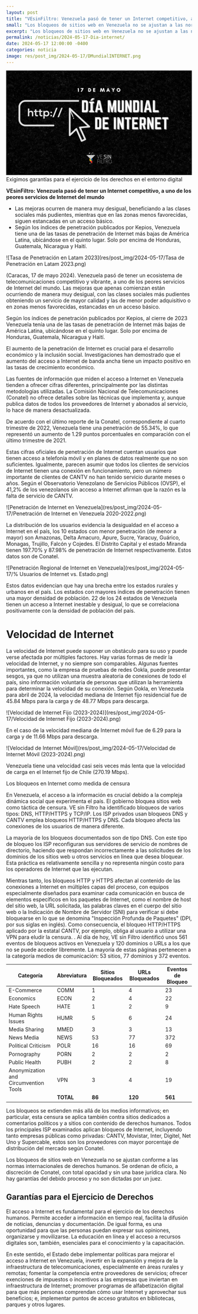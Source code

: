```yaml
---
layout: post
title: "VEsinFiltro: Venezuela pasó de tener un Internet competitivo, a uno de los peores servicios de Internet del mundo"
small: "Los bloqueos de sitios web en Venezuela no se ajustan a las normas internacionales de derechos humanos. Se ordenan de oficio, a discreción de CONATEL, con total opacidad y sin una base jurídica clara."
excerpt: "Los bloqueos de sitios web en Venezuela no se ajustan a las normas internacionales de derechos humanos. Se ordenan de oficio, a discreción de CONATEL, con total opacidad y sin una base jurídica clara."
permalink: /noticias/2024-05-17-Dia-internet/
date: 2024-05-17 12:00:00 -0400
categories: noticia
image: res/post_img/2024-05-17/DMundialINTERNET.png
---
```

![](res/post_img/2024-05-17/DMundialINTERNET.png)
Exigimos garantías para el ejercicio de los derechos en el entorno digital

**VEsinFiltro: Venezuela pasó de tener un Internet competitivo, a uno de los peores servicios de Internet del mundo**

* Las mejoras ocurren de manera muy desigual, beneficiando a las clases sociales más pudientes, mientras que en las zonas menos favorecidas, siguen estancadas en un acceso básico. 
* Según los índices de penetración publicados por Kepios, Venezuela tiene una de las tasas de penetración de Internet más bajas de América Latina, ubicándose en el quinto lugar. Solo por encima de Honduras, Guatemala, Nicaragua y Haití.

![Tasa de Penetración en Latam 2023](res/post_img/2024-05-17/Tasa de Penetración en Latam 2023.png)

(Caracas, 17 de mayo 2024). Venezuela pasó de tener un ecosistema de telecomunicaciones competitivo y vibrante, a uno de los peores servicios de Internet del mundo. Las mejoras que apenas comienzan están ocurriendo de manera muy desigual, con las clases sociales más pudientes obteniendo un servicio de mayor calidad y las de menor poder adquisitivo o en zonas menos favorecidas, estancadas en un acceso básico. 

Según los índices de penetración publicados por Kepios, al cierre de 2023 Venezuela tenía una de las tasas de penetración de Internet más bajas de América Latina, ubicándose en el quinto lugar. Solo por encima de Honduras, Guatemala, Nicaragua y Haití. 

El aumento de la penetración de Internet es crucial para el desarrollo económico y la inclusión social. Investigaciones han demostrado que el aumento del acceso a Internet de banda ancha tiene un impacto positivo en las tasas de crecimiento económico.

Las fuentes de información que miden  el acceso a Internet en Venezuela tienden a ofrecer cifras diferentes, principalmente por las distintas metodologías utilizadas. La Comisión Nacional de Telecomunicaciones (Conatel) no ofrece detalles sobre las técnicas que implementa y, aunque publica datos de todos los proveedores de Internet y abonados al servicio, lo hace de manera desactualizada.

De acuerdo con el último reporte de la Conatel, correspondiente al cuarto trimestre de 2022, Venezuela tiene una penetración de 55.34%, lo que representó un aumento de 1.29 puntos porcentuales en comparación con el último trimestre de 2021.

Estas cifras oficiales de penetración de Internet cuentan usuarios que tienen acceso a telefonía móvil y en planes de datos realmente que no son suficientes. Igualmente, parecen asumir que todos los clientes de servicios de Internet tienen una conexión en funcionamiento, pero un número importante de clientes de CANTV no han tenido servicio durante meses o años. Según el Observatorio Venezolano de Servicios Públicos (OVSP), el 41,2% de los venezolanos sin acceso a Internet afirman que la razón es la falta de servicio de CANTV.

![Penetración de Internet en Venezuela](res/post_img/2024-05-17/Penetración de Internet en Venezuela 2020-2022.png)

La distribución de los usuarios evidencia la desigualdad en el acceso a Internet en el país, los 10 estados con menor penetración (de menor a mayor) son Amazonas, Delta Amacuro, Apure, Sucre, Yaracuy, Guárico, Monagas, Trujillo, Falcón y Cojedes. El Distrito Capital y el estado Miranda tienen 197.70% y 87.98% de penetración de Internet respectivamente. Estos datos son de Conatel.

![Penetración Regional de Internet en Venezuela](res/post_img/2024-05-17/% Usuarios de Internet vs. Estado.png)

Estos datos evidencian que hay una brecha entre los estados rurales y urbanos en el país. Los estados con mayores índices de penetración tienen una mayor densidad de población. 22 de los 24 estados de Venezuela tienen un acceso a Internet inestable y desigual, lo que se correlaciona positivamente con la densidad de población del país.

# Velocidad de Internet

La velocidad de Internet puede suponer un obstáculo para su uso y puede verse afectada por múltiples factores. Hay varias formas de medir la velocidad de Internet, y no siempre son comparables. Algunas fuentes importantes, como la empresa de pruebas de redes Ookla, puede presentar sesgos, ya que no utilizan una muestra aleatoria de conexiones de todo el país, sino información voluntaria de personas que utilizan la herramienta para determinar la velocidad de su conexión.
Según Ookla, en Venezuela para abril de 2024, la velocidad mediana de Internet fijo residencial fue de 45.84 Mbps para la  carga y de 48.77 Mbps para descarga.

![Velocidad de Internet Fijo (2023-2024)](res/post_img/2024-05-17/Velocidad de Internet Fijo (2023-2024).png)

En el caso de la velocidad mediana de Internet móvil fue de 6.29 para la  carga y de 11.66 Mbps para descarga.

![Velocidad de Internet Móvil](res/post_img/2024-05-17/Velocidad de Internet Móvil (2023-2024).png)

Venezuela tiene una velocidad casi seis veces más lenta que la velocidad de carga en el Internet fijo de Chile (270.19 Mbps).

Los bloqueos en Internet como medida de censura

En Venezuela, el acceso a la información es crucial debido a la compleja dinámica social que experimenta  el país. El gobierno bloquea sitios web como táctica de censura. VE sin Filtro ha identificado bloqueos de varios tipos: DNS, HTTP/HTTPS y TCP/IP. Los ISP privados usan bloqueos DNS y CANTV emplea bloqueos HTTP/HTTPS y DNS. Cada bloqueo afecta las conexiones de los usuarios de manera diferente.

La mayoría de los bloqueos documentados son de tipo DNS. Con este tipo de bloqueo los ISP reconfiguran sus servidores de servicio de nombres de directorio, haciendo que respondan incorrectamente a las solicitudes de los dominios de los sitios web u otros servicios en línea que desea bloquear. Esta práctica es relativamente sencilla y no representa ningún costo para los operadores de Internet que las ejecutan. 

Mientras tanto, los bloqueos HTTP y HTTPS afectan al contenido de las conexiones a Internet en múltiples capas del proceso, con equipos especialmente diseñados para examinar cada comunicación en busca de elementos específicos en los paquetes de Internet, como el nombre de host del sitio web, la URL solicitada, las palabras claves en el cuerpo del sitio web o la Indicación de Nombre de Servidor (SNI) para verificar si debe bloquearse en lo que se denomina "Inspección Profunda de Paquetes" (DPI, por sus siglas en inglés). Como consecuencia, el bloqueo HTTP/HTTPS aplicado por la estatal CANTV, por ejemplo, obliga al usuario a utilizar una VPN para eludir la censura.
.
Al día de hoy, VE sin Filtro identificó unos 561 eventos de bloqueos activos en Venezuela y 120 dominios o URLs a los que no se puede acceder libremente. La mayoría de estas páginas pertenecen a la categoría medios de comunicación: 53 sitios, 77 dominios y 372 eventos.  

<div class="table-responsive">
<table class="blocklist">
<thead>
  <tr>
    <th>Categoría</th>
    <th>Abreviatura</th>
    <th>Sitios Bloqueados</th>
    <th>URLs Bloqueados</th>
    <th>Eventos de Bloqueo</th>
  </tr>
</thead>
<tbody>
  <tr>
    <td>E-Commerce</td> 
     <td>COMM</td>
     <td>1</td>
     <td>4</td>
     <td>23</td>
  </tr>
  <tr>
    <td>Economics</td>
     <td>ECON</td>
     <td>2</td>
     <td>4</td>
     <td>22</td>
  </tr>
  <tr>
    <td>Hate Speech</td>
     <td>HATE</td>
     <td>1</td>
     <td>2</td>
     <td>9</td>
  </tr>
  <tr>
    <td>Human Rights Issues</td>
     <td>HUMR</td>
     <td>5</td>
     <td>6</td>
     <td>24</td>
  </tr>
  <tr>
    <td>Media Sharing</td>
     <td>MMED</td>
     <td>3</td>
     <td>3</td>
     <td>13</td>
  </tr>
  <tr>
    <td>News Media</td>
     <td>NEWS</td>
     <td>53</td>
     <td>77</td>
     <td>372</td>
  </tr>
  <tr>
    <td>Political Criticism</td>
     <td>POLR</td>
     <td>16</td>
     <td>16</td>
     <td>69</td>
  </tr>
  <tr>
    <td>Pornography</td>
     <td>PORN</td>
     <td>2</td>
     <td>2</td>
     <td>2</td>
  </tr>
  <tr>
    <td>Public Health</td>
     <td>PUBH</td>
     <td>2</td>
     <td>2</td>
     <td>8</td>
  </tr>
  <tr>
    <td>Anonymization and Circumvention Tools</td>
     <td>VPN</td>
     <td>3</td>
     <td>4</td>
     <td>19</td>
  </tr>
  <tr>
    <td></td>
     <td><b>TOTAL</b></td>
     <td><b>86</b></td>
     <td><b>120</b></td>
     <td><b>561</b></td>
  </tr>
</tbody>
</table>
</div>

Los bloqueos se extienden más allá de los medios informativos; en particular, esta censura se aplica también contra sitios dedicados a comentarios políticos y a sitios con contenido de derechos humanos. Todos los principales ISP examinados  aplican bloqueos de Internet, incluyendo tanto empresas públicas como privadas: CANTV, Movistar, Inter, Digitel, Net Uno y Supercable, estos son los proveedores con mayor porcentaje de distribución del mercado según Conatel.

Los bloqueos de sitios web en Venezuela no se ajustan conforme a las normas internacionales de derechos humanos. Se ordenan de oficio, a discreción de Conatel, con total opacidad y sin una base jurídica clara. No hay garantías del debido proceso y no son dictadas por un juez.


## Garantías para el Ejercicio de Derechos

El acceso a Internet es fundamental para el ejercicio de los derechos humanos. Permite acceder a información en tiempo real, facilita la difusión de noticias, denuncias y documentación. De igual forma, es una oportunidad para que las personas puedan expresar sus opiniones, organizarse y movilizarse. La educación en línea y el acceso a recursos digitales son, también, esenciales para el conocimiento y la capacitación.

En este sentido, el Estado debe implementar políticas para mejorar el acceso a Internet en Venezuela, invertir en la expansión y mejora de la infraestructura de telecomunicaciones, especialmente en áreas rurales y remotas; fomentar la competencia entre proveedores de servicios; ofrecer exenciones de impuestos o incentivos a las empresas que inviertan en infraestructura de Internet; promover programas de alfabetización digital para que más personas comprendan cómo usar Internet y aprovechar sus beneficios; e, implementar puntos de acceso gratuitos en bibliotecas, parques y otros lugares.
